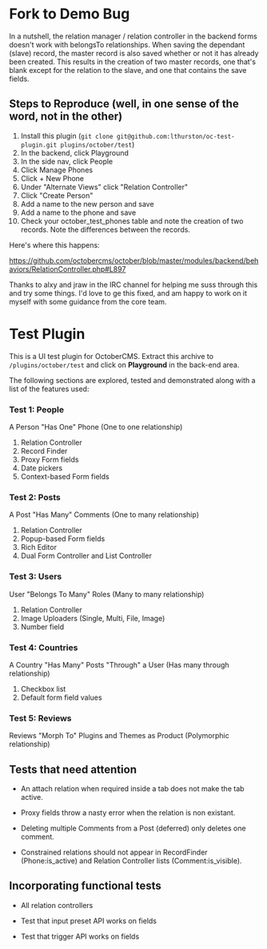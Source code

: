 # Fork to Demo Bug

In a nutshell, the relation manager / relation controller in the backend forms doesn't work with belongsTo relationships. When saving the dependant (slave) record, the master record is also saved whether or not it has already been created. This results in the creation of two master records, one that's blank except for the relation to the slave, and one that contains the save fields.

## Steps to Reproduce (well, in one sense of the word, not in the other)

1. Install this plugin (`git clone git@github.com:lthurston/oc-test-plugin.git plugins/october/test`)
2. In the backend, click Playground
3. In the side nav, click People
4. Click Manage Phones
5. Click + New Phone
6. Under "Alternate Views" click "Relation Controller"
7. Click "Create Person"
8. Add a name to the new person and save
9. Add a name to the phone and save
10. Check your october_test_phones table and note the creation of two records. Note the differences between the records.

Here's where this happens:

https://github.com/octobercms/october/blob/master/modules/backend/behaviors/RelationController.php#L897

Thanks to alxy and jraw in the IRC channel for helping me suss through this and try some things. I'd love to ge this fixed, and am happy to work on it myself with some guidance from the core team.

# Test Plugin

This is a UI test plugin for OctoberCMS. Extract this archive to `/plugins/october/test` and click on **Playground** in the back-end area.

The following sections are explored, tested and demonstrated along with a list of the features used:

### Test 1: People

A Person "Has One" Phone (One to one relationship)

1. Relation Controller
1. Record Finder
1. Proxy Form fields
1. Date pickers
1. Context-based Form fields

### Test 2: Posts

A Post "Has Many" Comments (One to many relationship)

1. Relation Controller
1. Popup-based Form fields
1. Rich Editor
1. Dual Form Controller and List Controller

### Test 3: Users

User "Belongs To Many" Roles (Many to many relationship)

1. Relation Controller
1. Image Uploaders (Single, Multi, File, Image)
1. Number field

### Test 4: Countries

A Country "Has Many" Posts "Through" a User (Has many through relationship)

1. Checkbox list
1. Default form field values

### Test 5: Reviews

Reviews "Morph To" Plugins and Themes as Product (Polymorphic relationship)


## Tests that need attention

- An attach relation when required inside a tab does not make the tab active.

- Proxy fields throw a nasty error when the relation is non existant.

- Deleting multiple Comments from a Post (deferred) only deletes one comment.

- Constrained relations should not appear in RecordFinder (Phone:is_active) and Relation Controller lists (Comment:is_visible).

## Incorporating functional tests

- All relation controllers

- Test that input preset API works on fields

- Test that trigger API works on fields
